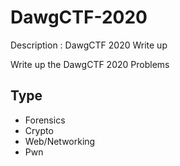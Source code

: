 # DawgCTF-2020

Description : DawgCTF 2020 Write up

Write up the DawgCTF 2020 Problems
## Type
- Forensics
- Crypto
- Web/Networking
- Pwn
